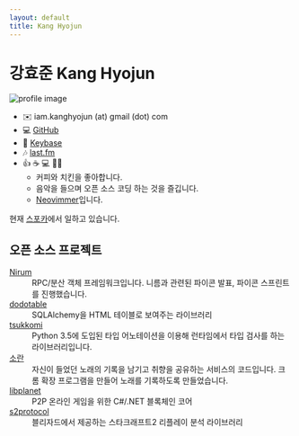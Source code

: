 ```yaml
---
layout: default
title: Kang Hyojun
---
```


# 강효준 Kang Hyojun

![profile image](https://www.gravatar.com/avatar/ee4682832933a275e641ebc07b253599?s=180)

- ✉️  iam.kanghyojun (at) gmail (dot) com
- 💻 [GitHub](https://github.com/admire93)
- 🔑 [Keybase](https://keybase.io/kanghyojun)
- 🎶 [last.fm](https://www.last.fm/user/admire93)
- 👍 ☕️ 💻 🐔🎶
  - 커피와 치킨을 좋아합니다.
  - 음악을 들으며 오픈 소스 코딩 하는 것을 즐깁니다.
  - [Neovimmer](https://neovim.io/)입니다.

현재 [스포카](https://www.spoqa.com/)에서 일하고 있습니다.


## 오픈 소스 프로젝트

<dl>
  <dt><a href="https://nirum.org">Nirum</a></dt>
  <dd>
    RPC/분산 객체 프레임워크입니다.
    니름과 관련된 파이콘 발표, 파이콘 스프린트를 진행했습니다.
  </dd>

  <dt><a href="https://github.com/spoqa/dodotable">dodotable</a></dt>
  <dd>SQLAlchemy을 HTML 테이블로 보여주는 라이브러리</dd>

  <dt><a href="https://github.com/spoqa/tsukkomi">tsukkomi</a></dt>
  <dd>
    Python 3.5에 도입된 타입 어노테이션을 이용해 런타임에서 타입
    검사를 하는 라이브러리입니다.
  </dd>

  <dt><a href="https://github.com/team-soran">소란</a></dt>
  <dd>
    자신이 들었던 노래의 기록을 남기고 취향을 공유하는 서비스의 코드입니다.
    크롬 확장 프로그램을 만들어 노래를 기록하도록 만들었습니다.
  </dd>

  <dt><a href="https://github.com/planetarium/libplanet">libplanet</a></dt>
  <dd>P2P 온라인 게임을 위한 C#/.NET 블록체인 코어</dd>

  <dt><a href="https://github.com/Blizzard/s2protocol/">s2protocol</a></dt>
  <dd>블리자드에서 제공하는 스타크래프트2 리플레이 분석 라이브러리</dd>
</dl>
